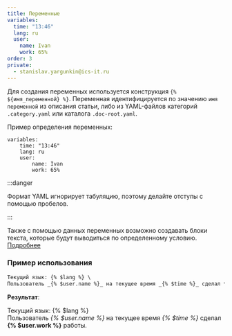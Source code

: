 ```yaml
---
title: Переменные
variables:
  time: "13:46"
  lang: ru
  user:
    name: Ivan
    work: 65%
order: 3
private:
  - stanislav.yargunkin@ics-it.ru
---
```


Для создания переменных используется конструкция `{% ${имя_переменной} %}`. Переменная идентифицируется по значению `имя переменной` из описания статьи, либо из YAML-файлов категорий `.category.yaml` или каталога `.doc-root.yaml`.

Пример определения переменных:

```
variables:
    time: "13:46"
    lang: ru
    user:
        name: Ivan
        work: 65%
```

:::danger

Формат YAML игнорирует табуляцию, поэтому делайте отступы с помощью пробелов.

:::

Также с помощью данных переменных возможно создавать блоки текста, которые будут выводиться по определенному условию. [Подробнее](https://markdoc.io/docs/functions)

### Пример использования

```md
Текущий язык: {% $lang %} \
Пользователь _{% $user.name %}_ на текущее время _{% $time %}_ сделал **{% $user.work %}** работы.
```

**Результат**:

Текущий язык: {% $lang %} \
Пользователь _{% $user.name %}_ на текущее время _{% $time %}_ сделал **{% $user.work %}** работы.
